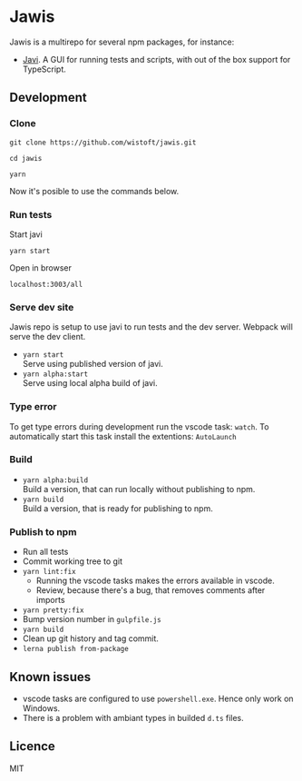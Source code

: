 # Jawis

Jawis is a multirepo for several npm packages, for instance:

- [Javi](https://github.com/wistoft/jawis/tree/master/packages/javi#readme). A
  GUI for running tests and scripts, with out of the box support for TypeScript.

## Development

### Clone

```
git clone https://github.com/wistoft/jawis.git

cd jawis

yarn
```

Now it's posible to use the commands below.

### Run tests

Start javi

```
yarn start
```

Open in browser

```
localhost:3003/all
```

### Serve dev site

Jawis repo is setup to use javi to run tests and the dev server. Webpack will
serve the dev client.

- `yarn start`<br/> Serve using published version of javi.
- `yarn alpha:start`<br/> Serve using local alpha build of javi.

### Type error

To get type errors during development run the vscode task: `watch`. To
automatically start this task install the extentions: `AutoLaunch`

### Build

- `yarn alpha:build`<br/> Build a version, that can run locally without
  publishing to npm.
- `yarn build`<br/> Build a version, that is ready for publishing to npm.

### Publish to npm

- Run all tests
- Commit working tree to git
- `yarn lint:fix`
  - Running the vscode tasks makes the errors available in vscode.
  - Review, because there's a bug, that removes comments after imports
- `yarn pretty:fix`
- Bump version number in `gulpfile.js`
- `yarn build`
- Clean up git history and tag commit.
- `lerna publish from-package`

## Known issues

- vscode tasks are configured to use `powershell.exe`. Hence only work on
  Windows.
- There is a problem with ambiant types in builded `d.ts` files.

## Licence

MIT
